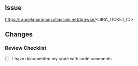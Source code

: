 <!-- PR Title format: "<JIRA_TICKET_ID>: <TICKET_TITLE>"-->

## Issue

https://raquelanaroman.atlassian.net/browse/<JIRA_TICKET_ID>

<!-- Copy the JIRA Ticket Description! ⬇️ -->

<!-- Link any related PRs to this PR -->

## Changes

<!-- Describe your changes in detail. -->

### Review Checklist

- [ ] I have documented my code with code comments.

